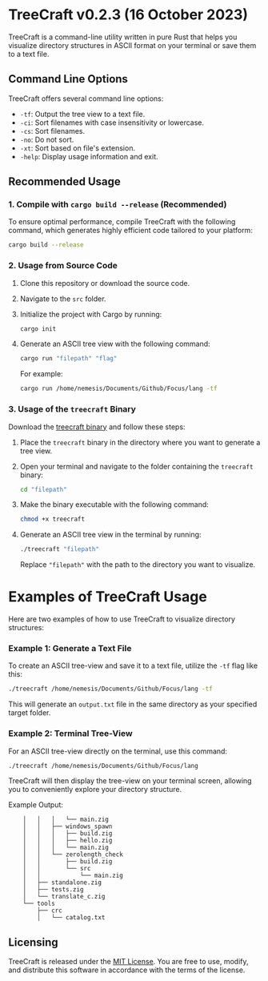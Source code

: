 # TreeCraft v0.2.3 (16 October 2023)

TreeCraft is a command-line utility written in pure Rust that helps you visualize directory structures in ASCII format on your terminal or save them to a text file.

## Command Line Options

TreeCraft offers several command line options:

- `-tf`: Output the tree view to a text file.
- `-ci`: Sort filenames with case insensitivity or lowercase.
- `-cs`: Sort filenames.
- `-no`: Do not sort.
- `-xt`: Sort based on file's extension.
- `-help`: Display usage information and exit.


## Recommended Usage

### 1. Compile with `cargo build --release` (Recommended)

To ensure optimal performance, compile TreeCraft with the following command, which generates highly efficient code tailored to your platform:

```bash
cargo build --release
```

### 2. Usage from Source Code

1. Clone this repository or download the source code.

2. Navigate to the `src` folder.

3. Initialize the project with Cargo by running:

   ```bash
   cargo init
   ```

4. Generate an ASCII tree view with the following command:

   ```bash
   cargo run "filepath" "flag"
   ```

   For example:

   ```bash
   cargo run /home/nemesis/Documents/Github/Focus/lang -tf
   ```

### 3. Usage of the `treecraft` Binary

Download the [treecraft binary](https://github.com/allaboutevemirolive/treecraft/releases/tag/treecraft) and follow these steps:

1. Place the `treecraft` binary in the directory where you want to generate a tree view.

2. Open your terminal and navigate to the folder containing the `treecraft` binary:

   ```bash
   cd "filepath"
   ```

3. Make the binary executable with the following command:

   ```bash
   chmod +x treecraft
   ```

4. Generate an ASCII tree view in the terminal by running:

   ```bash
   ./treecraft "filepath"
   ```

   Replace `"filepath"` with the path to the directory you want to visualize.


# Examples of TreeCraft Usage

Here are two examples of how to use TreeCraft to visualize directory structures:

### Example 1: Generate a Text File

To create an ASCII tree-view and save it to a text file, utilize the `-tf` flag like this:

```bash
./treecraft /home/nemesis/Documents/Github/Focus/lang -tf
```

This will generate an `output.txt` file in the same directory as your specified target folder.

### Example 2: Terminal Tree-View

For an ASCII tree-view directly on the terminal, use this command:

```bash
./treecraft /home/nemesis/Documents/Github/Focus/lang
```

TreeCraft will then display the tree-view on your terminal screen, allowing you to conveniently explore your directory structure.

Example Output:
```
    │   │   │   └── main.zig
    │   │   ├── windows_spawn
    │   │   │   ├── build.zig
    │   │   │   ├── hello.zig
    │   │   │   └── main.zig
    │   │   └── zerolength_check
    │   │       ├── build.zig
    │   │       └── src
    │   │           └── main.zig
    │   ├── standalone.zig
    │   ├── tests.zig
    │   └── translate_c.zig
    └── tools
        ├── crc
        │   └── catalog.txt
```


## Licensing

TreeCraft is released under the [MIT License](LICENSE). You are free to use, modify, and distribute this software in accordance with the terms of the license.